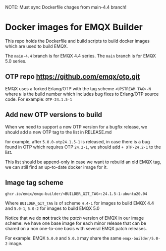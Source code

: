NOTE: Must sync Dockerfile chages from main-4.4 branch!

# Docker images for EMQX Builder

This repo holds the Dockerfile and build scripts to build
docker images which are used to build EMQX.

The `main-4.4` branch is for EMQX 4.4 series.
The `main` branch is for EMQX 5.0 series.

## OTP repo https://github.com/emqx/otp.git

EMQX uses a forked Erlang/OTP with the tag scheme `<UPSTREAM_TAG>-N`
where `N` is the build number which includes bug fixes to Erlang/OTP source code.
For example: `OTP-24.1.5-1`

## Add new OTP versions to build

When we need to support a new OTP version for a bugfix release,
we should add a new OTP tag to the list in RELEASE.md

for example, after `5.0.0-otp24.1.5-1` is released, in case there is a bug
found in OTP which requires OTP `24.2-1`, we should add `+ OTP-24.2-1` to the list.

This list should be append-only in case we want to rebuild an old EMQX tag,
we can still find an up-to-date docker image for it.

## Image tag scheme

```
ghcr.io/emqx/emqx-builder/<BUILDER_GIT_TAG>:24.1.5-1-ubuntu20.04
```

Where `BUILDER_GIT_TAG` is of scheme `4.4-1` for images to build EMQX 4.4
and `5.0-1`, `5.0-2` for images to build EMQX 5.0

Notice that we do **not** track the _patch_ version of EMQX in our
image scheme: we have one base image for each minor release that can
be shared on a non one-to-one basis with several EMQX patch releases.

For example: EMQX `5.0.0` and `5.0.3` may share the same
`emqx-builder/5.0-2` image.
